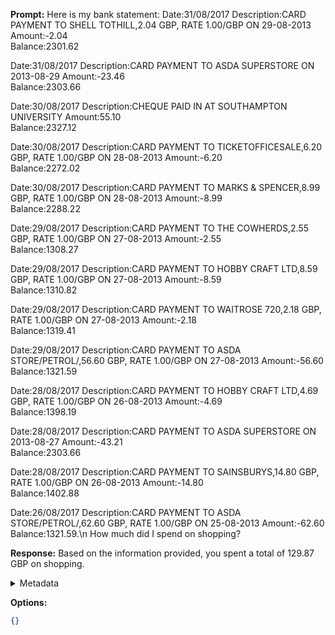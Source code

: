 **Prompt:**
Here is my bank statement: Date:31/08/2017
Description:CARD PAYMENT TO SHELL TOTHILL,2.04 GBP, RATE 1.00/GBP ON 29-08-2013
Amount:-2.04	
Balance:2301.62
						
Date:31/08/2017
Description:CARD PAYMENT TO ASDA SUPERSTORE ON 2013-08-29
Amount:-23.46	
Balance:2303.66
						
Date:30/08/2017
Description:CHEQUE PAID IN AT SOUTHAMPTON UNIVERSITY
Amount:55.10	
Balance:2327.12
						
Date:30/08/2017
Description:CARD PAYMENT TO TICKETOFFICESALE,6.20 GBP, RATE 1.00/GBP ON 28-08-2013
Amount:-6.20	
Balance:2272.02
						
Date:30/08/2017
Description:CARD PAYMENT TO MARKS &amp; SPENCER,8.99 GBP, RATE 1.00/GBP ON 28-08-2013
Amount:-8.99	
Balance:2288.22
						
Date:29/08/2017
Description:CARD PAYMENT TO THE COWHERDS,2.55 GBP, RATE 1.00/GBP ON 27-08-2013
Amount:-2.55	
Balance:1308.27
						
Date:29/08/2017
Description:CARD PAYMENT TO HOBBY CRAFT LTD,8.59 GBP, RATE 1.00/GBP ON 27-08-2013
Amount:-8.59	
Balance:1310.82
						
Date:29/08/2017
Description:CARD PAYMENT TO WAITROSE 720,2.18 GBP, RATE 1.00/GBP ON 27-08-2013
Amount:-2.18	
Balance:1319.41
						
Date:29/08/2017
Description:CARD PAYMENT TO ASDA STORE/PETROL/,56.60 GBP, RATE 1.00/GBP ON 27-08-2013
Amount:-56.60	
Balance:1321.59
						
Date:28/08/2017
Description:CARD PAYMENT TO HOBBY CRAFT LTD,4.69 GBP, RATE 1.00/GBP ON 26-08-2013
Amount:-4.69	
Balance:1398.19

Date:28/08/2017
Description:CARD PAYMENT TO ASDA SUPERSTORE ON 2013-08-27
Amount:-43.21	
Balance:2303.66
						
Date:28/08/2017
Description:CARD PAYMENT TO SAINSBURYS,14.80 GBP, RATE 1.00/GBP ON 26-08-2013
Amount:-14.80	
Balance:1402.88

Date:26/08/2017
Description:CARD PAYMENT TO ASDA STORE/PETROL/,62.60 GBP, RATE 1.00/GBP ON 25-08-2013
Amount:-62.60	
Balance:1321.59.\n How much did I spend on shopping?

**Response:**
Based on the information provided, you spent a total of 129.87 GBP on shopping.

<details><summary>Metadata</summary>

- Duration: 900 ms
- Datetime: 2023-10-06T15:07:25.940678
- Model: gpt-3.5-turbo-0613

</details>

**Options:**
```json
{}
```

